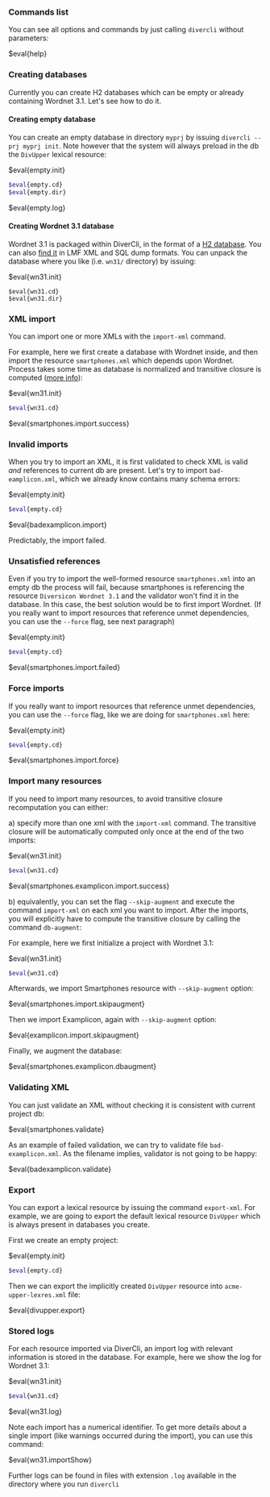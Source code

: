 

### Commands list

You can see all options and commands by just calling `divercli` without parameters: 

$eval{help}

### Creating databases

Currently you can create H2 databases which can be empty or already containing Wordnet 3.1. Let's see how to do it. 


#### Creating empty database

You can create an empty database in directory `myprj` by issuing `divercli --prj myprj init`.
Note however that the system will always preload in the db the `DivUpper` lexical resource:

$eval{empty.init}

```bash
$eval{empty.cd}
$eval{empty.dir}
```

$eval{empty.log}


#### Creating Wordnet 3.1 database

Wordnet 3.1 is packaged within DiverCli, in the format of a <a href="http://www.h2database.com" target="_blank">H2 database</a>. You can also [find it]($exec{wn31.manualWebsite}) in LMF XML and SQL dump formats. You can unpack the database where you like (i.e. `wn31/` directory) by issuing:

$eval{wn31.init}

```
$eval{wn31.cd}
$eval{wn31.dir} 
```


### XML import

You can import one or more XMLs with the `import-xml` command.

For example, here we first create a database with Wordnet inside, and then import the resource `smartphones.xml` which depends upon Wordnet. Process takes some time as database is normalized and transitive closure is computed ([more info](http://diversicon-kb.eu/manual/diversicon-core/index.html#xml-import)):

$eval{wn31.init}

```bash
$eval{wn31.cd}
``` 
$eval{smartphones.import.success}

### Invalid imports

When you try to import an XML, it is first validated to check XML is valid _and_ references to
current db are present. Let's try to import `bad-eamplicon.xml`, which we already know 
contains many schema errors:

$eval{empty.init}

```bash
$eval{empty.cd}
```
 
$eval{badexamplicon.import}

Predictably, the import failed. 

### Unsatisfied references

Even if you try to import the well-formed resource `smartphones.xml` into an empty db the process will fail, 
because smartphones is referencing the resource `Diversicon Wordnet 3.1` and the validator won't 
find it in the database. In this case, the best solution would be to first import Wordnet. 
(If you really want to import resources that reference unmet dependencies, you can use the `--force` flag, 
see next paragraph)

$eval{empty.init}

```bash
$eval{empty.cd}
``` 

$eval{smartphones.import.failed}



### Force imports

If you really want to import resources that reference unmet dependencies, you can use the `--force` flag,
like we are doing for `smartphones.xml` here:

$eval{empty.init}

```bash
$eval{empty.cd}
``` 


$eval{smartphones.import.force}


### Import many resources

If you need to import many resources, to avoid transitive closure recomputation you can either:

a) specify more than one xml with the `import-xml` command.
  The transitive closure will be automatically computed only once at the end of the two imports:

 $eval{wn31.init}

```bash
$eval{wn31.cd}
``` 
$eval{smartphones.examplicon.import.success}
 
b) equivalently, you can set the flag `--skip-augment` and execute the command `import-xml`  on each xml you want to import. After the imports, you will explicitly have to compute the transitive closure by calling the command `db-augment`: 

For example, here we first initialize a project with Wordnet 3.1:

$eval{wn31.init}

```bash
$eval{wn31.cd}
``` 
Afterwards, we import Smartphones resource with `--skip-augment` option:

$eval{smartphones.import.skipaugment}

Then we import Examplicon, again with `--skip-augment` option:

$eval{examplicon.import.skipaugment}

Finally, we augment the database:

$eval{smartphones.examplicon.dbaugment}
 
### Validating XML

You can just validate an XML without checking it is consistent with current project db:

$eval{smartphones.validate}
 
As an example of failed validation, we can try to validate file `bad-examplicon.xml`. As the filename implies, validator is not going to be happy: 

$eval{badexamplicon.validate}



### Export

You can export a lexical resource by issuing the command `export-xml`. For example, we are going to export the default lexical resource `DivUpper` which is always present in databases you create.

First we create an empty project:

$eval{empty.init}

```bash
$eval{empty.cd}
```

Then we can export the implicitly created `DivUpper` resource into `acme-upper-lexres.xml` file:

$eval{divupper.export}


### Stored logs

For each resource imported via DiverCli, an import log with relevant information is stored in the database. For example, here we show the log for Wordnet 3.1:
 
 
$eval{wn31.init}

```bash
$eval{wn31.cd}
```

$eval{wn31.log}

Note each import has a numerical identifier. To get more details about a single import (like warnings occurred during the import), you can use this command:

$eval{wn31.importShow}

Further logs can be found in files with extension `.log` available in the directory where you run `divercli`
